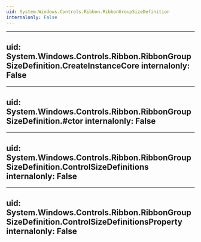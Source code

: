 ```yaml
---
uid: System.Windows.Controls.Ribbon.RibbonGroupSizeDefinition
internalonly: False
---
```


---
uid: System.Windows.Controls.Ribbon.RibbonGroupSizeDefinition.CreateInstanceCore
internalonly: False
---

---
uid: System.Windows.Controls.Ribbon.RibbonGroupSizeDefinition.#ctor
internalonly: False
---

---
uid: System.Windows.Controls.Ribbon.RibbonGroupSizeDefinition.ControlSizeDefinitions
internalonly: False
---

---
uid: System.Windows.Controls.Ribbon.RibbonGroupSizeDefinition.ControlSizeDefinitionsProperty
internalonly: False
---
